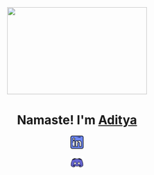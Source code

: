 
<div align="center">
   <img src="https://media.giphy.com/media/v1.Y2lkPTc5MGI3NjExcnR1ZGZpbW1xd3JkaTczaG9nbG91YzdmYzRzaGsyZHo4c2p3ZzBnbCZlcD12MV9pbnRlcm5hbF9naWZfYnlfaWQmY3Q9Zw/5zIGluztYuxg1vlTiJ/source.gif" height="200" width="80%">
   <h1> Namaste! I'm <a href="https://hemant.codes">Aditya</a>  </h1>
    <p align='center'>
<a href="https://www.linkedin.com/in/adityapanwar01/"><img height="30" src="https://raw.githubusercontent.com/8bithemant/8bithemant/master/linkedin.png?raw=true"></a>

<a href="https://www.linkedin.com/in/adityapanwar01/"><img height="30" src="https://raw.githubusercontent.com/adityapanwar94/adityapanwar94/main/Discord.webp?token=GHSAT0AAAAAACKPFKXXL2N4NK6BKSSDJVVYZLTTW5Q?raw=true"></a>
       
 </p>
    </div>
<br>
